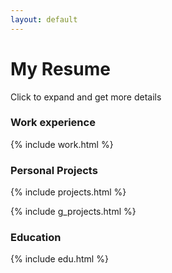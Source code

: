 ```yaml
---
layout: default
---
```

# My Resume
Click to expand and get more details

### Work experience 
{% include work.html %}

### Personal Projects
{% include projects.html %}

{% include g_projects.html %}

### Education
{% include edu.html %}


<script src="https://code.jquery.com/jquery-3.2.1.min.js"></script>
<script src="assets/js/display.js"></script>
